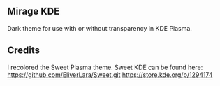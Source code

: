  
## Mirage KDE

 Dark theme for use with or without transparency in KDE Plasma.

## Credits

 I recolored the Sweet Plasma theme.
 Sweet KDE can be found here:
 https://github.com/EliverLara/Sweet.git
 https://store.kde.org/p/1294174

